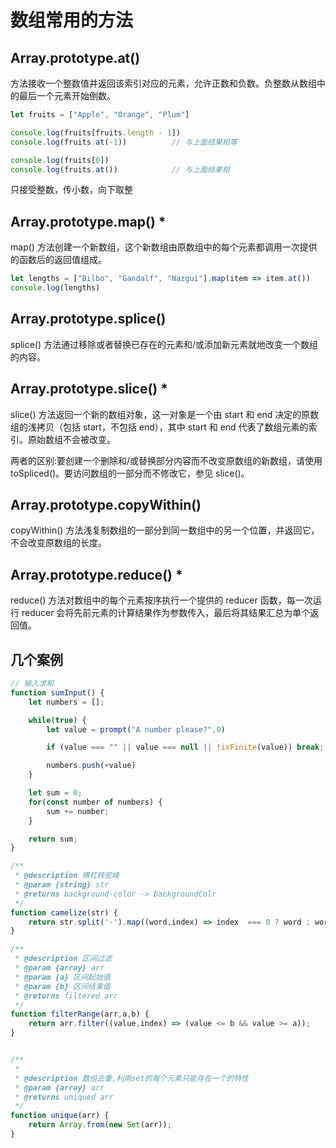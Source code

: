 # 数组常用的方法

## Array.prototype.at()

方法接收一个整数值并返回该索引对应的元素，允许正数和负数。负整数从数组中的最后一个元素开始倒数。

```javascript
let fruits = ["Apple", "Orange", "Plum"]

console.log(fruits[fruits.length - 1])
console.log(fruits.at(-1))          // 与上面结果相等

console.log(fruits[0])
console.log(fruits.at())            // 与上面结果相

```

只接受整数，传小数，向下取整

## Array.prototype.map() *

map() 方法创建一个新数组，这个新数组由原数组中的每个元素都调用一次提供的函数后的返回值组成。

```javascript
let lengths = ["Bilbo", "Gandalf", "Nazgui"].map(item => item.at())
console.log(lengths)
```

## Array.prototype.splice()

splice() 方法通过移除或者替换已存在的元素和/或添加新元素就地改变一个数组的内容。

## Array.prototype.slice() *

slice() 方法返回一个新的数组对象，这一对象是一个由 start 和 end 决定的原数组的浅拷贝（包括 start，不包括 end），其中 start 和 end 代表了数组元素的索引。原始数组不会被改变。

两者的区别:要创建一个删除和/或替换部分内容而不改变原数组的新数组，请使用 toSpliced()。要访问数组的一部分而不修改它，参见 slice()。

## Array.prototype.copyWithin()

copyWithin() 方法浅复制数组的一部分到同一数组中的另一个位置，并返回它，不会改变原数组的长度。

## Array.prototype.reduce() *

reduce() 方法对数组中的每个元素按序执行一个提供的 reducer 函数，每一次运行 reducer 会将先前元素的计算结果作为参数传入，最后将其结果汇总为单个返回值。

## 几个案例

```javascript
// 输入求和
function sumInput() {
    let numbers = [];  

    while(true) {
        let value = prompt("A number please?",0)

        if (value === "" || value === null || !isFinite(value)) break;

        numbers.push(+value)
    }

    let sum = 0;
    for(const number of numbers) {
        sum += number;
    }

    return sum;
}

/**
 * @description 横杠转驼峰
 * @param {string} str 
 * @returns background-color -> backgroundColr
 */
function camelize(str) {
    return str.split('-').map((word,index) => index  === 0 ? word : word[0].toUpperCase() + word.slice(1)).join("");
}

/**
 * @description 区间过滤
 * @param {array} arr
 * @param {a} 区间起始值
 * @param {b} 区间结束值
 * @returns filtered arr
 */
function filterRange(arr,a,b) {
    return arr.filter((value,index) => (value <= b && value >= a));
}


/**
 * 
 * @description 数组去重,利用set的每个元素只能存在一个的特性
 * @param {array} arr
 * @returns uniqued arr
 */
function unique(arr) {
    return Array.from(new Set(arr));
}
```
